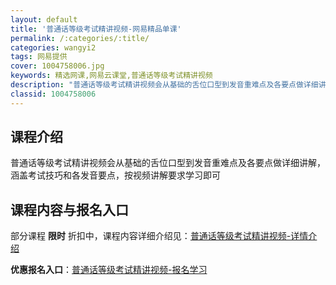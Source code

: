 ```yaml
---
layout: default
title: '普通话等级考试精讲视频-网易精品单课'
permalink: /:categories/:title/
categories: wangyi2
tags: 网易提供
cover: 1004758006.jpg
keywords: 精选网课,网易云课堂,普通话等级考试精讲视频
description: "普通话等级考试精讲视频会从基础的舌位口型到发音重难点及各要点做详细讲解，涵盖考试技巧和各发音要点，按视频讲解要求学习即可普通话等级考试精讲视频"
classid: 1004758006
---
```


## 课程介绍

普通话等级考试精讲视频会从基础的舌位口型到发音重难点及各要点做详细讲解，涵盖考试技巧和各发音要点，按视频讲解要求学习即可

## 课程内容与报名入口

部分课程 **限时** 折扣中，课程内容详细介绍见：[普通话等级考试精讲视频-详情介绍](https://study.163.com/course/introduction/1004758006.htm?share=1&shareId=1025206652&utm_campaign=share&utm_medium=iphoneShare&utm_source=&utm_u=1025206652)

**优惠报名入口**：[普通话等级考试精讲视频-报名学习](https://study.163.com/course/introduction/1004758006.htm?share=1&shareId=1025206652&utm_campaign=share&utm_medium=iphoneShare&utm_source=&utm_u=1025206652)

